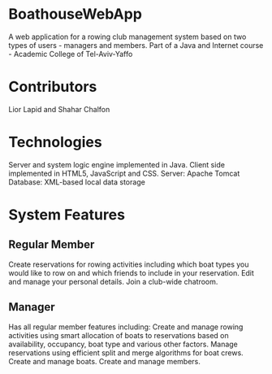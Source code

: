 # BoathouseWebApp
A web application for a rowing club management system based on two types of users - managers and members.
Part of a Java and Internet course - Academic College of Tel-Aviv-Yaffo

# Contributors
Lior Lapid and Shahar Chalfon

# Technologies
Server and system logic engine implemented in Java.
Client side implemented in HTML5, JavaScript and CSS.
Server: Apache Tomcat
Database: XML-based local data storage

# System Features
## Regular Member
Create reservations for rowing activities including which boat types you would like to row on and which friends to include in your reservation.
Edit and manage your personal details.
Join a club-wide chatroom.
## Manager
Has all regular member features including:
Create and manage rowing activities using smart allocation of boats to reservations based on availability, occupancy, boat type and various other factors.
Manage reservations using efficient split and merge algorithms for boat crews.
Create and manage boats.
Create and manage members.
